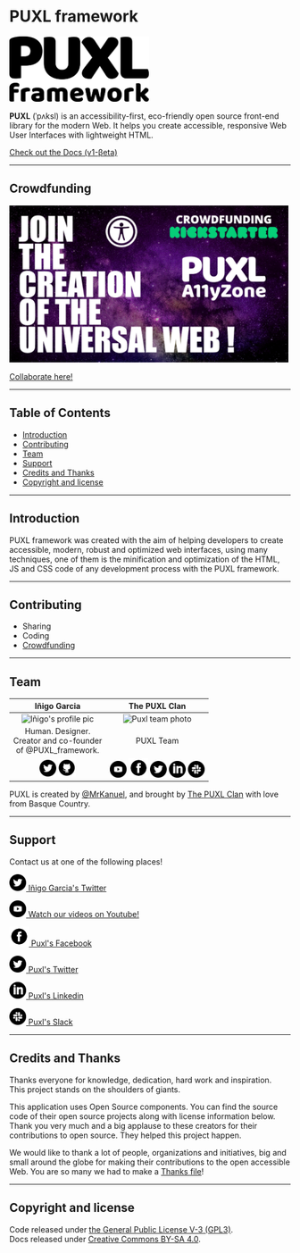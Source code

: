# PUXL framework
  <a href="https://puxl.io/"><img src="readme/PUXL_framework--black.png" alt="Puxl Logo" width=250></a>

  **PUXL** (ˈpʌksl) is an accessibility-first, eco-friendly open source front-end library for the modern Web. It helps you create accessible, responsive Web User Interfaces with lightweight HTML.  

  [Check out the Docs (v1-βeta)](https://puxl.io/docs/v1-beta/)

---
## Crowdfunding
  <a href="https://www.youtube.com/watch?v=HLUPPDanT6w&feature=emb_title"><img src="readme/PUXL-Crowdfunding-thumbnail.jpg" alt="Crowdfunding kickstarter" width=500></a>

  <a href="https://puxlaccessibility.zone/">Collaborate here!</a>

---

## Table of Contents 

  - [Introduction](#Introduction)  
  - [Contributing](#Contributing)  
  - [Team](#Team)  
  - [Support](#Support)  
  - [Credits and Thanks](#Credits-and-Thanks)  
  - [Copyright and license](#Copyright-and-license)  

---

## Introduction
  PUXL framework was created with the aim of helping developers to create accessible, modern, robust and optimized web interfaces, using many techniques, one of them is the minification and optimization of the HTML, JS and CSS code of any development process with the PUXL framework.

---

## Contributing

  - Sharing
  - Coding
  - <a href="https://puxlaccessibility.zone/">Crowdfunding</a>

---

## Team

  | Iñigo Garcia | The PUXL Clan |  
  | :---: |:---:|  
  | <img src="https://avatars1.githubusercontent.com/u/11219677?s=400&u=58da6fc5e43848768ccdb3597cc1f4246beafb8c&v=4" alt="Iñigo's profile pic" width=250> | <img src="readme/PUXL-Team.jpg" alt="Puxl team photo" width=250> |  
  | Human. Designer.<br>Creator and co-founder<br>of @PUXL_framework. | PUXL Team |  
  | <a href="https://twitter.com/mrkanuel"><img src="readme/icons/twitter.png" alt="Iñigo's twitter" width=30></a> <a href="https://github.com/MrKanuel"><img src="readme/icons/github.png" alt="Iñigo's GitHub" width=32></a> | <a href="https://www.youtube.com/channel/UCKf093lz3NY-JZRvh-JGwdA"><img src="readme/icons/youtube.png" alt="Puxl's Youtube" width=30></a> <a href="https://www.facebook.com/puxla11y/"><img src="readme/icons/facebook.png" alt="Puxl's Facebook" width=35></a> <a href="https://twitter.com/puxla11y"><img src="readme/icons/twitter.png" alt="Puxl's Twitter" width=30></a> <a href="https://www.linkedin.com/company/puxl/"><img src="readme/icons/linkedin.png" alt="Puxl's Linkedin" width=30></a> <a href="https://puxlframework.slack.com/join/shared_invite/zt-6wuia0nl-2DUSBgjwYRwWH9yVviAosQ#/"><img src="readme/icons/slack.png" alt="Puxl's Slack" width=30></a> |


  PUXL is created by [@MrKanuel](https://twitter.com/mrkanuel), and brought by [The PUXL Clan](https://twitter.com/i/lists/1123508090614239232/members) with love from Basque Country.

---

## Support

  Contact us at one of the following places!

  <a href="https://twitter.com/mrkanuel"><img src="readme/icons/twitter.png" alt="Twitter logo" width=30> Iñigo Garcia's Twitter</a>  
  
  <a href="https://www.youtube.com/channel/UCKf093lz3NY-JZRvh-JGwdA"><img src="readme/icons/youtube.png" alt="Youtube logo" width=30> Watch our videos on Youtube!</a>  
  
  <a href="https://www.facebook.com/puxla11y/"><img src="readme/icons/facebook.png" alt="Facebook logo" width=35> Puxl's Facebook</a>  
  
  <a href="https://twitter.com/puxla11y"><img src="readme/icons/twitter.png" alt="Twitter logo" width=30> Puxl's Twitter</a>  
  
  <a href="https://www.linkedin.com/company/puxl/"><img src="readme/icons/linkedin.png" alt="Linkedin logo" width=30> Puxl's Linkedin</a>  
  
  <a href="https://puxlframework.slack.com/join/shared_invite/zt-6wuia0nl-2DUSBgjwYRwWH9yVviAosQ#/"><img src="readme/icons/slack.png" alt="Slack logo" width=30> Puxl's Slack</a>  

---

## Credits and Thanks

  Thanks everyone for knowledge, dedication, hard work and inspiration.  
  This project stands on the shoulders of giants.

  This application uses Open Source components. You can find the source code of their open source projects along with license information below.  
  Thank you very much and a big applause to these creators for their contributions to open source. They helped this project happen.  

  We would like to thank a lot of people, organizations and initiatives, big and small around the globe for making their contributions to the open accessible Web. You are so many we had to make a [Thanks file](readme/thanks.md)!

---

## Copyright and license

  Code released under [the General Public License V-3 (GPL3)](https://github.com/puxl/puxl-framework/blob/master/LICENSE).  
  Docs released under [Creative Commons BY-SA 4.0](https://creativecommons.org/licenses/by-sa/4.0/).
